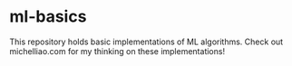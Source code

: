# ml-basics

This repository holds basic implementations of ML algorithms. Check out michelliao.com for my thinking on these implementations!